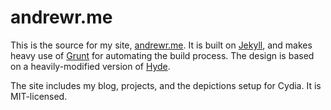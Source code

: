# andrewr.me

This is the source for my site, [andrewr.me](http://andrewr.me). It is built on [Jekyll](http://jekyllrb.com), and makes heavy use of [Grunt](http://gruntjs.com) for automating the build process. The design is based on a heavily-modified version of [Hyde](http://hyde.getpoole.com).

The site includes my blog, projects, and the depictions setup for Cydia. It is MIT-licensed.